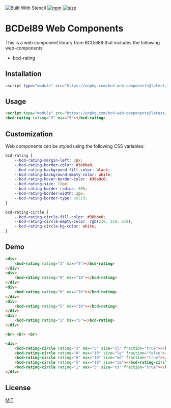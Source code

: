 ![Built With Stencil](https://img.shields.io/badge/-Built%20With%20Stencil-16161d.svg?logo=data%3Aimage%2Fsvg%2Bxml%3Bbase64%2CPD94bWwgdmVyc2lvbj0iMS4wIiBlbmNvZGluZz0idXRmLTgiPz4KPCEtLSBHZW5lcmF0b3I6IEFkb2JlIElsbHVzdHJhdG9yIDE5LjIuMSwgU1ZHIEV4cG9ydCBQbHVnLUluIC4gU1ZHIFZlcnNpb246IDYuMDAgQnVpbGQgMCkgIC0tPgo8c3ZnIHZlcnNpb249IjEuMSIgaWQ9IkxheWVyXzEiIHhtbG5zPSJodHRwOi8vd3d3LnczLm9yZy8yMDAwL3N2ZyIgeG1sbnM6eGxpbms9Imh0dHA6Ly93d3cudzMub3JnLzE5OTkveGxpbmsiIHg9IjBweCIgeT0iMHB4IgoJIHZpZXdCb3g9IjAgMCA1MTIgNTEyIiBzdHlsZT0iZW5hYmxlLWJhY2tncm91bmQ6bmV3IDAgMCA1MTIgNTEyOyIgeG1sOnNwYWNlPSJwcmVzZXJ2ZSI%2BCjxzdHlsZSB0eXBlPSJ0ZXh0L2NzcyI%2BCgkuc3Qwe2ZpbGw6I0ZGRkZGRjt9Cjwvc3R5bGU%2BCjxwYXRoIGNsYXNzPSJzdDAiIGQ9Ik00MjQuNywzNzMuOWMwLDM3LjYtNTUuMSw2OC42LTkyLjcsNjguNkgxODAuNGMtMzcuOSwwLTkyLjctMzAuNy05Mi43LTY4LjZ2LTMuNmgzMzYuOVYzNzMuOXoiLz4KPHBhdGggY2xhc3M9InN0MCIgZD0iTTQyNC43LDI5Mi4xSDE4MC40Yy0zNy42LDAtOTIuNy0zMS05Mi43LTY4LjZ2LTMuNkgzMzJjMzcuNiwwLDkyLjcsMzEsOTIuNyw2OC42VjI5Mi4xeiIvPgo8cGF0aCBjbGFzcz0ic3QwIiBkPSJNNDI0LjcsMTQxLjdIODcuN3YtMy42YzAtMzcuNiw1NC44LTY4LjYsOTIuNy02OC42SDMzMmMzNy45LDAsOTIuNywzMC43LDkyLjcsNjguNlYxNDEuN3oiLz4KPC9zdmc%2BCg%3D%3D&colorA=16161d&style=flat-square)
[![npm][npm]][npm-url]
[![size][size]][size-url]

# BCDel89 Web Components

This is a web component library from BCDel89 that includes the following web-components:

- bcd-rating


## Installation


```bash
<script type="module" src="https://unpkg.com/bcd-web-components@latest/dist/bcd-web-components/bcd-web-components.esm.js"></script>
```

## Usage

```html
<script type="module" src="https://unpkg.com/bcd-web-components@latest/dist/bcd-web-components/bcd-web-components.esm.js"></script>
<bcd-rating rating="3" max="5"></bcd-rating>
```

## Customization
Web components can be styled using the following CSS variables:

```CSS
bcd-rating {
    --bcd-rating-margin-left: 2px;
    --bcd-rating-border-color: #38bbe0;
    --bcd-rating-background-fill-color: black;
    --bcd-rating-background-empty-color: white;
    --bcd-rating-hover-border-color: #30a0c0;
    --bcd-rating-size: 15px;
    --bcd-rating-border-radius: 50%;
    --bcd-rating-border-width: 2px;
    --bcd-rating-border-type: solid;
}

bcd-rating-circle {
    --bcd-rating-circle-fill-color: #38bbe0;
    --bcd-rating-circle-empty-color: rgb(219, 219, 219);
    --bcd-rating-circle-bg-color: white;
}
```

## Demo

<!--
```
<custom-element-demo>
  <template>
    <script type="module" src="https://unpkg.com/bcd-web-components@latest/dist/bcd-web-components/bcd-web-components.esm.js"></script>

    <div>
        <bcd-rating rating="3" max="5"></bcd-rating>
    </div>
    <div>
        <bcd-rating rating="8" max="10"></bcd-rating>
    </div>
    <div>
        <bcd-rating rating="6" max="10"></bcd-rating>
    </div>
    <div>
        <bcd-rating rating="5" max="10"></bcd-rating>
    </div>
    <div>
        <bcd-rating rating="1" max="5"></bcd-rating>
    </div>

    <br> <br> <br>

    <div>
        <bcd-rating-circle rating="3" max="5" size="xl" fraction="true"></bcd-rating-circle>
        <bcd-rating-circle rating="8" max="10" size="lg" fraction="false"></bcd-rating-circle>
        <bcd-rating-circle rating="6" max="10" size="md" fraction="true"></bcd-rating-circle>
        <bcd-rating-circle rating="5" max="10" size="sm"></bcd-rating-circle>
        <bcd-rating-circle rating="1" max="5" size="xs" fraction="true"></bcd-rating-circle>
    </div>

  </template>
</custom-element-demo>
```
-->
```html
<div>
    <bcd-rating rating="3" max="5"></bcd-rating>
</div>
<div>
    <bcd-rating rating="8" max="10"></bcd-rating>
</div>
<div>
    <bcd-rating rating="6" max="10"></bcd-rating>
</div>
<div>
    <bcd-rating rating="5" max="10"></bcd-rating>
</div>
<div>
    <bcd-rating rating="1" max="5"></bcd-rating>
</div>

<br> <br> <br>

<div>
    <bcd-rating-circle rating="3" max="5" size="xl" fraction="true"></bcd-rating-circle>
    <bcd-rating-circle rating="8" max="10" size="lg" fraction="false"></bcd-rating-circle>
    <bcd-rating-circle rating="6" max="10" size="md" fraction="true"></bcd-rating-circle>
    <bcd-rating-circle rating="5" max="10" size="sm"></bcd-rating-circle>
    <bcd-rating-circle rating="1" max="5" size="xs" fraction="true"></bcd-rating-circle>
</div>
```

## License

[MIT](./LICENSE)

[npm]: https://img.shields.io/npm/v/copy-webpack-plugin.svg
[npm-url]: https://npmjs.com/package/copy-webpack-plugin
[node-url]: https://nodejs.org
[size]: https://packagephobia.now.sh/badge?p=bcd-web-components
[size-url]: https://packagephobia.now.sh/result?p=bcd-web-components
